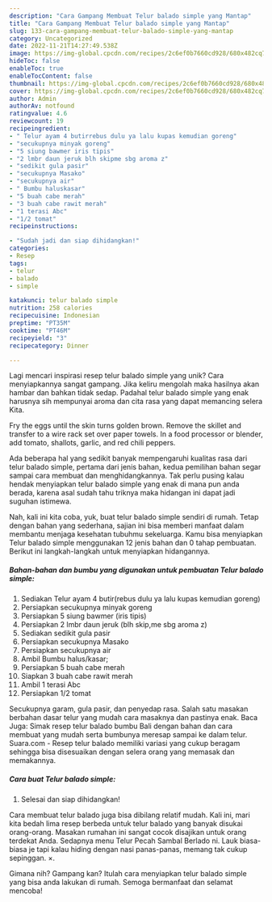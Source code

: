 ```yaml
---
description: "Cara Gampang Membuat Telur balado simple yang Mantap"
title: "Cara Gampang Membuat Telur balado simple yang Mantap"
slug: 133-cara-gampang-membuat-telur-balado-simple-yang-mantap
category: Uncategorized
date: 2022-11-21T14:27:49.538Z
image: https://img-global.cpcdn.com/recipes/2c6ef0b7660cd928/680x482cq70/telur-balado-simple-foto-resep-utama.jpg
hideToc: false
enableToc: true
enableTocContent: false
thumbnail: https://img-global.cpcdn.com/recipes/2c6ef0b7660cd928/680x482cq70/telur-balado-simple-foto-resep-utama.jpg
cover: https://img-global.cpcdn.com/recipes/2c6ef0b7660cd928/680x482cq70/telur-balado-simple-foto-resep-utama.jpg
author: Admin
authorAv: notfound
ratingvalue: 4.6
reviewcount: 19
recipeingredient:
- " Telur ayam 4 butirrebus dulu ya lalu kupas kemudian goreng"
- "secukupnya minyak goreng"
- "5 siung bawmer iris tipis"
- "2 lmbr daun jeruk blh skipme sbg aroma z"
- "sedikit gula pasir"
- "secukupnya Masako"
- "secukupnya air"
- " Bumbu haluskasar"
- "5 buah cabe merah"
- "3 buah cabe rawit merah"
- "1 terasi Abc"
- "1/2 tomat"
recipeinstructions:

- "Sudah jadi dan siap dihidangkan!"
categories:
- Resep
tags:
- telur
- balado
- simple

katakunci: telur balado simple 
nutrition: 258 calories
recipecuisine: Indonesian
preptime: "PT35M"
cooktime: "PT46M"
recipeyield: "3"
recipecategory: Dinner

---
```





Lagi mencari inspirasi resep telur balado simple yang unik? Cara menyiapkannya sangat gampang. Jika keliru mengolah maka hasilnya akan hambar dan bahkan tidak sedap. Padahal telur balado simple yang enak harusnya sih mempunyai aroma dan cita rasa yang dapat memancing selera Kita.





Fry the eggs until the skin turns golden brown. Remove the skillet and transfer to a wire rack set over paper towels. In a food processor or blender, add tomato, shallots, garlic, and red chili peppers.

Ada beberapa hal yang sedikit banyak mempengaruhi kualitas rasa dari telur balado simple, pertama dari jenis bahan, kedua pemilihan bahan segar sampai cara membuat dan menghidangkannya. Tak perlu pusing kalau hendak menyiapkan telur balado simple yang enak di mana pun anda berada, karena asal sudah tahu triknya maka hidangan ini dapat jadi suguhan istimewa.






Nah, kali ini kita coba, yuk, buat telur balado simple sendiri di rumah. Tetap dengan bahan yang sederhana, sajian ini bisa memberi manfaat dalam membantu menjaga kesehatan tubuhmu sekeluarga. Kamu bisa menyiapkan Telur balado simple menggunakan 12 jenis bahan dan 0 tahap pembuatan. Berikut ini langkah-langkah untuk menyiapkan hidangannya.

<!--inarticleads1-->

##### Bahan-bahan dan bumbu yang digunakan untuk pembuatan Telur balado simple:

1. Sediakan  Telur ayam 4 butir(rebus dulu ya lalu kupas kemudian goreng)
1. Persiapkan secukupnya minyak goreng
1. Persiapkan 5 siung bawmer (iris tipis)
1. Persiapkan 2 lmbr daun jeruk (blh skip,me sbg aroma z)
1. Sediakan sedikit gula pasir
1. Persiapkan secukupnya Masako
1. Persiapkan secukupnya air
1. Ambil  Bumbu halus/kasar;
1. Persiapkan 5 buah cabe merah
1. Siapkan 3 buah cabe rawit merah
1. Ambil 1 terasi Abc
1. Persiapkan 1/2 tomat


Secukupnya garam, gula pasir, dan penyedap rasa. Salah satu masakan berbahan dasar telur yang mudah cara masaknya dan pastinya enak. Baca Juga: Simak resep telur balado bumbu Bali dengan bahan dan cara membuat yang mudah serta bumbunya meresap sampai ke dalam telur. Suara.com - Resep telur balado memiliki variasi yang cukup beragam sehingga bisa disesuaikan dengan selera orang yang memasak dan memakannya. 

<!--inarticleads2-->

##### Cara buat Telur balado simple:


1. Selesai dan siap dihidangkan!

Cara membuat telur balado juga bisa dibilang relatif mudah. Kali ini, mari kita bedah lima resep berbeda untuk telur balado yang banyak disukai orang-orang. Masakan rumahan ini sangat cocok disajikan untuk orang terdekat Anda. Sedapnya menu Telur Pecah Sambal Berlado ni. Lauk biasa-biasa je tapi kalau hiding dengan nasi panas-panas, memang tak cukup sepinggan. ×. 

Gimana nih? Gampang kan? Itulah cara menyiapkan telur balado simple yang bisa anda lakukan di rumah. Semoga bermanfaat dan selamat mencoba!

